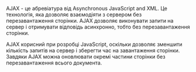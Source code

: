AJAX - це абревіатура від Asynchronous JavaScript and XML. Це технологія, яка дозволяє взаємодіяти з сервером без перезавантаження сторінки. AJAX дозволяє виконувати запити на сервер і отримувати відповідь асинхронно, тобто без перезавантаження сторінки.

AJAX корисний при розробці JavaScript, оскільки дозволяє зменшити кількість запитів на сервер і зберегти час на завантаження сторінки. Завдяки AJAX можна оновлювати окремі частини сторінки без перезавантаження всього документа.
